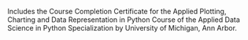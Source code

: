 Includes the Course Completion Certificate for the Applied Plotting, Charting and Data Representation in Python Course of the Applied Data Science in Python Specialization by University of Michigan, Ann Arbor.
